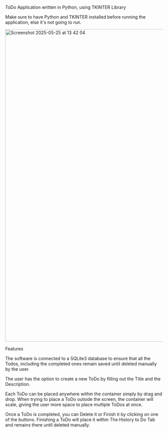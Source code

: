 ToDo Application written in Python, using TKINTER Library

Make sure to have Python and TKINTER installed before running the application, else it's not going to run.

<img width="996" alt="Screenshot 2025-05-25 at 13 42 04" src="https://github.com/user-attachments/assets/6712295d-8311-415a-9999-14f4a45fe969" />


Features

The software is connected to a SQLite3 database to ensure that all the Todos, including the completed ones remain saved until deleted manually by the user.

The user has the option to create a new ToDo by filling out the Title and the Description. 

Each ToDo can be placed anywhere within the container simply by drag and drop. When trying to place a ToDo outside the screen, the container will scale, giving the user more space to place multiple ToDos at once. 

Once a ToDo is completed, you can Delete it or Finish it by clicking on one of the buttons. Finishing a ToDo will place it within The History to Do Tab and remains there until deleted manually.
